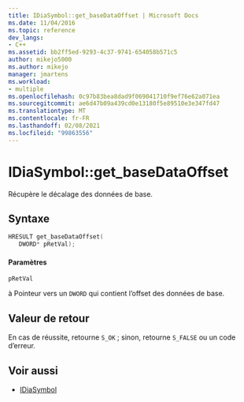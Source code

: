 ```yaml
---
title: IDiaSymbol::get_baseDataOffset | Microsoft Docs
ms.date: 11/04/2016
ms.topic: reference
dev_langs:
- C++
ms.assetid: bb2ff5ed-9293-4c37-9741-654058b571c5
author: mikejo5000
ms.author: mikejo
manager: jmartens
ms.workload:
- multiple
ms.openlocfilehash: 0c97b83bea8dad9f069041710f9ef76e62a071ea
ms.sourcegitcommit: ae6d47b09a439cd0e13180f5e89510e3e347fd47
ms.translationtype: MT
ms.contentlocale: fr-FR
ms.lasthandoff: 02/08/2021
ms.locfileid: "99863556"
---
```

# <a name="idiasymbolget_basedataoffset"></a>IDiaSymbol::get_baseDataOffset
Récupère le décalage des données de base.

## <a name="syntax"></a>Syntaxe

```C++
HRESULT get_baseDataOffset(
   DWORD* pRetVal);
```

#### <a name="parameters"></a>Paramètres
 `pRetVal`

à Pointeur vers un `DWORD` qui contient l’offset des données de base.

## <a name="return-value"></a>Valeur de retour
 En cas de réussite, retourne `S_OK` ; sinon, retourne `S_FALSE` ou un code d’erreur.

## <a name="see-also"></a>Voir aussi
- [IDiaSymbol](../../debugger/debug-interface-access/idiasymbol.md)